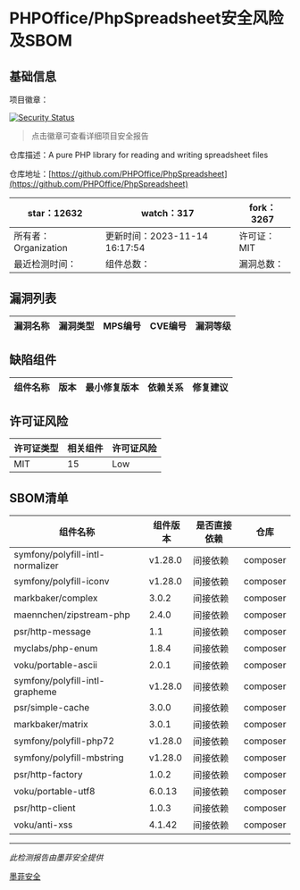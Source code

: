 # PHPOffice/PhpSpreadsheet安全风险及SBOM

## 基础信息

项目徽章：

[![Security Status](https://www.murphysec.com/platform3/v31/badge/1724500998166634496.svg)](https://www.murphysec.com/console/report/1692241076500189184/1724500998166634496)

> 点击徽章可查看详细项目安全报告

仓库描述：A pure PHP library for reading and writing spreadsheet files

仓库地址：[https://github.com/PHPOffice/PhpSpreadsheet](https://github.com/PHPOffice/PhpSpreadsheet)

| star：12632 | watch：317 | fork：3267 |
| ----------- | -------------- | ------------ |
| 所有者：Organization | 更新时间：2023-11-14 16:17:54 | 许可证：MIT |
| 最近检测时间： | 组件总数： | 漏洞总数： |




## 漏洞列表

| 漏洞名称 | 漏洞类型 | MPS编号 | CVE编号 | 漏洞等级 |
| ------- | ------ | ------- | ------ | ----- |





## 缺陷组件

| 组件名称 | 版本 | 最小修复版本 | 依赖关系 | 修复建议 |
| -------- | ---- | ------------ | -------- | -------- |





## 许可证风险

| 许可证类型 | 相关组件 | 许可证风险 |
| ---------- | -------- | ---------- |
|MIT|15|Low|




## SBOM清单

| 组件名称 | 组件版本 | 是否直接依赖 | 仓库 |
| -------- | -------- | ------------ | ---- |
|symfony/polyfill-intl-normalizer|v1.28.0|间接依赖|composer|
|symfony/polyfill-iconv|v1.28.0|间接依赖|composer|
|markbaker/complex|3.0.2|间接依赖|composer|
|maennchen/zipstream-php|2.4.0|间接依赖|composer|
|psr/http-message|1.1|间接依赖|composer|
|myclabs/php-enum|1.8.4|间接依赖|composer|
|voku/portable-ascii|2.0.1|间接依赖|composer|
|symfony/polyfill-intl-grapheme|v1.28.0|间接依赖|composer|
|psr/simple-cache|3.0.0|间接依赖|composer|
|markbaker/matrix|3.0.1|间接依赖|composer|
|symfony/polyfill-php72|v1.28.0|间接依赖|composer|
|symfony/polyfill-mbstring|v1.28.0|间接依赖|composer|
|psr/http-factory|1.0.2|间接依赖|composer|
|voku/portable-utf8|6.0.13|间接依赖|composer|
|psr/http-client|1.0.3|间接依赖|composer|
|voku/anti-xss|4.1.42|间接依赖|composer|


------

*此检测报告由墨菲安全提供*

[墨菲安全](www.murphysec.com)